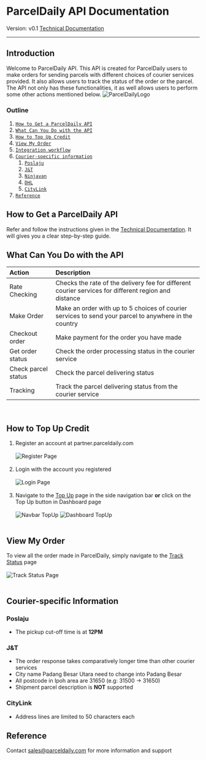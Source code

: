 # ParcelDaily API Documentation
Version: v0.1
[Technical Documentation](https://parceldaily.docs.apiary.io)
***

## Introduction
Welcome to ParcelDaily API. This API is created for ParcelDaily users to make orders for sending parcels with different choices of courier services provided. It also allows users to track the status of the order or the parcel. The API not only has these functionalities, it as well allows users to perform some other actions mentioned below. 
![ParcelDailyLogo](/images/logo.png "ParcelDaily")

### Outline
1. [`How to Get a ParcelDaily API`](##How-to-Get-a-ParcelDaily-API)
2. [`What Can You Do with the API`](##What-can-you-do-with-the-api)
3. [`How to Top Up Credit`](##How-to-Top-Up-Credit)
4. [`View My Order`](##View-My-Order)
5. [`Integration workflow`](##Integration-workflow)
6. [`Courier-specific information`](##Courier-specific-information)
   1. [`Poslaju`](###poslaju)
   2. [`J&T`](###j&t)
   3. [`Ninjavan`](###ninjavan)
   4. [`DHL`](###dhl)
   5. [`CityLink`](###citylink)
7. [`Reference`](##Reference)

## How to Get a ParcelDaily API
Refer and follow the instructions given in the [Technical Documentation](https://parceldaily.docs.apiary.io). It will gives you a clear step-by-step guide.

## What Can You Do with the API
| Action              | Description                                                                                           |
|:------------------- |:----------------------------------------------------------------------------------------------------- |
| Rate Checking       | Checks the rate of the delivery fee for different courier services for different region and distance  |
| Make Order          | Make an order with up to 5 choices of courier services to send your parcel to anywhere in the country |
| Checkout order      | Make payment for the order you have made                                                              |
| Get order status    | Check the order processing status in the courier service                                              |
| Check parcel status | Check the parcel delivering status                                                                    |
| Tracking            | Track the parcel delivering status from the courier service                                           |

<br/>

<!-- 1. Rate Checking

   >Checks the rate of the delivery fee for different courier services for different region and distance.

2. Make order

   >Make an order with up to 5 choices of courier services to send your parcel to anywhere in the country.

3. Checkout order

   >Make payment for the order you have made.

4. Get order status

   >Check the order processing status in the courier service.

5. Check parcel status

   >Check the parcel delivering status.

6. Tracking
   
   >Track the parcel delivering status from the courier service. -->

## How to Top Up Credit
1. Register an account at partner.parceldaily.com <br/><br/>
![Register Page](/images/register.gif "Register page")<br/><br/>
2. Login with the account you registered<br/><br/>
![Login Page](/images/login.gif "Login page")<br/><br/>
3. Navigate to the [Top Up](http://partner.parceldaily.com/profile/top-up) page in the side navigation bar **or** 
click on the Top Up button in Dashboard page<br/><br/>
![Navbar TopUp](/images/navbar_topup.jpeg "Top Up page in navigation bar")   ![Dashboard TopUp](/images/dashboard_topup.jpeg "Top Up button in dashboard")<br/><br/>


## View My Order
To view all the order made in ParcelDaily, simply navigate to the [Track Status](http://partner.parceldaily.com/parcel-status) page <br/><br/>
![Track Status Page](/images/trackPage.jpeg "Check all orders")<br/><br/>


## Courier-specific Information
### Poslaju
- The pickup cut-off time is at **12PM**

### J&T
- The order response takes comparatively longer time than other courier services
- City name Padang Besar Utara need to change into Padang Besar
- All postcode in Ipoh area are 31650 (e.g: 31500 -> 31650)
- Shipment parcel description is **NOT** supported

<!-- ### NinjaVan
- Generation of API token is limited to **10 times** per minute, else one will be blocked for 1 hour
- Token validation period is dynamic ranges between 1 hour and 30 days
- A new OAuth access token will be generated automatically 5 minutes before the token expires -->

<!-- ### DHL
-  -->

### CityLink
<!-- - The token renew every 7 days -->
- Address lines are limited to 50 characters each
<!-- - **DOES NOT** return error state, errors are reflected in the return code and return message in success state
- Connote is given in base64 binary form therefore conversion is required to get the pdf version -->

## Reference
Contact <sales@parceldaily.com> for more information and support
